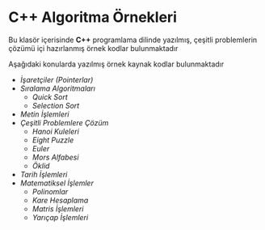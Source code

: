 # C++ Algoritma Örnekleri

Bu klasör içerisinde **C++** programlama dilinde yazılmış, çeşitli problemlerin çözümü içi hazırlanmış örnek kodlar bulunmaktadır

Aşağıdaki konularda yazılmış örnek kaynak kodlar bulunmaktadır
 - *İşaretçiler (Pointerlar)*
 - *Sıralama Algoritmaları*
   - *Quick Sort*
   - *Selection Sort*
 - *Metin İşlemleri*
 - *Çeşitli Problemlere Çözüm*
   - *Hanoi Kuleleri*
   - *Eight Puzzle*
   - *Euler*
   - *Mors Alfabesi*
   - *Öklid*
 - *Tarih İşlemleri*
 - *Matematiksel İşlemler*
   - *Polinomlar*
   - *Kare Hesaplama*
   - *Matris İşlemleri*
   - *Yarıçap İşlemleri* 